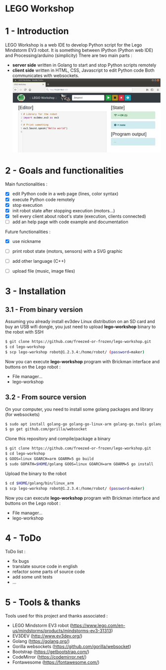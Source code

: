 # LEGO Workshop


1 - Introduction
================
LEGO Workshop is a web IDE to develop Python script for the Lego Mindstorm EV3 robot.
It is something between IPython (Python web IDE) and Processing/arduino (simplicity)
There are two main parts :
  * **server side** written in Golang to start and stop Python scripts remotely
  * **client side** written in HTML, CSS, Javascript to edit Python code
Both communicates with websockets.
![Alt text](/screenshots/legoworkshop1.png?raw=true "Lego Workshop web IDE")

2 - Goals and functionalities
=============================
Main functionalities :
  - [x] edit Python code in a web page (lines, color syntax)
  - [x] execute Python code remotely
  - [x] stop execution
  - [X] init robot state after stopping execution (motors...)
  - [x] tell every client about robot's state (execution, clients connected)
  - [ ] add an help page with code example and documentation

Future functionalities :
  - [X] use nickname
  - [ ] print robot state (motors, sensors) with a SVG graphic
  - [ ] add other language (C++)
  - [ ] upload file (music, image files)


3 - Installation
================
3.1 - From binary version
-------------------------
Assuming you already install ev3dev Linux distribution on an SD card and buy
an USB wifi dongle, you just need to upload **lego-workshop** binary to
the robot with SSH
```bash
$ git clone https://github.com/freezed-or-frozen/lego-workshop.git
$ cd lego-workshop
$ scp lego-workshop robot@1.2.3.4:/home/robot/ (password=maker)
```
Now you can execute **lego-workshop** program with Brickman interface and
buttons on the Lego robot :
  * File manager...
  * lego-workshop

3.2 - From source version
-------------------------
On your computer, you need to install some golang packages and library (for websockets)
```bash
$ sudo apt install golang-go golang-go-linux-arm golang-go.tools golang-src
$ go get github.com/gorilla/websocket
```

Clone this repository and compile/package a binary
```bash
$ git clone https://github.com/freezed-or-frozen/lego-workshop.git
$ cd lego-workshop
$ GOOS=linux GOARCH=arm GOARM=5 go build
$ sudo GOPATH=$HOME/golang GOOS=linux GOARCH=arm GOARM=5 go install
```

Upload the binary to the robot
```bash
$ cd $HOME/golang/bin/linux_arm
$ scp lego-workshop robot@1.2.3.4:/home/robot/ (password=maker)
```
Now you can execute **lego-workshop** program with Brickman interface and
buttons on the Lego robot :
  * File manager...
  * lego-workshop


4 - ToDo
========
ToDo list :
  * fix bugs
  * translate source code in english
  * refactor some parts of source code
  * add some unit tests
  * ...


5 - Tools & thanks
==================
Tools used for this project and thanks associated :
  * LEGO Mindstorm EV3 robot (https://www.lego.com/en-us/mindstorms/products/mindstorms-ev3-31313)
  * EV3DEV (http://www.ev3dev.org/)
  * Golang (https://golang.org/)
  * Gorilla websockets (https://github.com/gorilla/websocket)
  * Bootstrap (https://getbootstrap.com/)
  * CodeMirror (https://codemirror.net/)
  * Fontawesome (https://fontawesome.com/)
